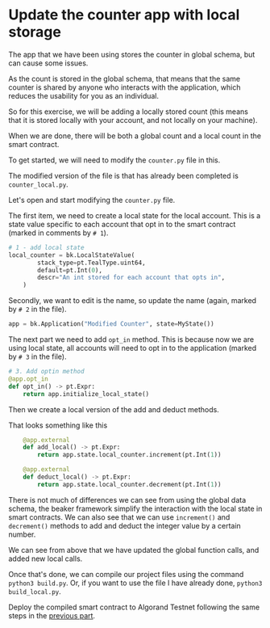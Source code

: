 # Update the counter app with local storage

The app that we have been using stores the counter in global schema, but can cause some issues.

As the count is stored in the global schema, that means that the same counter is shared by anyone who interacts with the application, which reduces the usability for you as an individual.

So for this exercise, we will be adding a locally stored count (this means that it is stored locally with your account, and not locally on your machine).

When we are done, there will be both a global count and a local count in the smart contract.

To get started, we will need to modify the `counter.py` file in this.

The modified version of the file is that has already been completed is `counter_local.py`.

Let's open and start modifying the `counter.py` file.

The first item, we need to create a local state for the local account. This is a state value specific to each account that opt in to the smart contract (marked in comments by `# 1`).

```python
# 1 - add local state
local_counter = bk.LocalStateValue(
        stack_type=pt.TealType.uint64,
        default=pt.Int(0),
        descr="An int stored for each account that opts in",
    )
```

Secondly, we want to edit is the name, so update the name (again, marked by `# 2` in the file).

```python
app = bk.Application("Modified Counter", state=MyState())
```

The next part we need to add `opt_in` method. This is because now we are using local state, all accounts will need to opt in to the application (marked by `# 3` in the file).

```python
# 3. Add optin method
@app.opt_in
def opt_in() -> pt.Expr:
    return app.initialize_local_state()
```

Then we create a local version of the add and deduct methods.

That looks something like this

```python
    @app.external
    def add_local() -> pt.Expr:
        return app.state.local_counter.increment(pt.Int(1))

    @app.external
    def deduct_local() -> pt.Expr:
        return app.state.local_counter.decrement(pt.Int(1))
```

There is not much of differences we can see from using the global data schema, the beaker framework simplify the interaction with the local state in smart contracts. We can also see that we can use `increment()` and `decrement()` methods to add and deduct the integer value by a certain number.

We can see from above that we have updated the global function calls, and added new local calls.

Once that's done, we can compile our project files using the command `python3 build.py`. Or, if you want to use the file I have already done, `python3 build_local.py`.

Deploy the compiled smart contract to Algorand Testnet following the same steps in the [previous part](./README.md).


